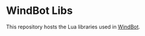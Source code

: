 # WindBot Libs

This repository hosts the Lua libraries used in [WindBot](https://tibiawindbot.com).
